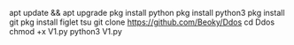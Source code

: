 apt update && apt upgrade
pkg install python
pkg install python3
pkg install git
pkg install figlet
tsu
git clone https://github.com/Beoky/Ddos
cd Ddos
chmod +x V1.py
python3 V1.py
